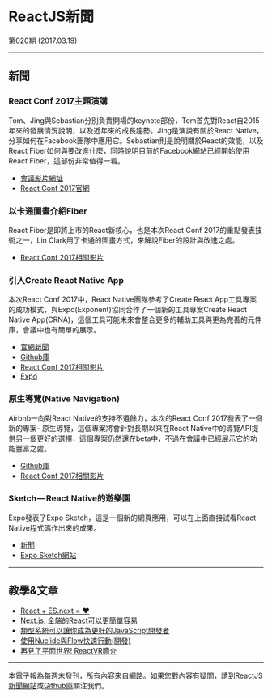 # ReactJS新聞 

第020期 (2017.03.19)

***

## 新聞

### React Conf 2017主題演講

Tom、Jing與Sebastian分別負責開場的keynote部份，Tom首先對React自2015年來的發展情況說明，以及近年來的成長趨勢。Jing是演說有關於React Native，分享如何在Facebook團隊中應用它。Sebastian則是說明關於React的效能，以及React Fiber如何與要改進什麼，同時說明目前的Facebook網站已經開始使用React Fiber，這部份非常值得一看。

- [會議影片網址](https://www.youtube.com/playlist?list=PLb0IAmt7-GS3fZ46IGFirdqKTIxlws7e0)
- [React Conf 2017官網](http://conf.reactjs.org/)

### 以卡通圖畫介紹Fiber

React Fiber是即將上市的React新核心，也是本次React Conf 2017的重點發表技術之一，Lin Clark用了卡通的圖畫方式，來解說Fiber的設計與改進之處。

- [React Conf 2017相關影片](https://www.youtube.com/watch?v=ZCuYPiUIONs&index=5&list=PLb0IAmt7-GS3fZ46IGFirdqKTIxlws7e0)

### 引入Create React Native App

本次React Conf 2017中，React Native團隊參考了Create React App工具專案的成功模式，與Expo(Exponent)協同合作了一個新的工具專案Create React Native App(CRNA)，這個工具可能未來會整合更多的輔助工具與更為完善的元件庫，會議中也有簡單的展示。

- [官網新聞](https://facebook.github.io/react-native/blog/2017/03/13/introducing-create-react-native-app.html)
- [Github庫](https://github.com/react-community/create-react-native-app)
- [React Conf 2017相關影片](https://www.youtube.com/watch?v=9baaVjGdBqs&index=21&list=PLb0IAmt7-GS3fZ46IGFirdqKTIxlws7e0)
- [Expo](https://expo.io/)

### 原生導覽(Native Navigation)

Airbnb一向對React Native的支持不遺餘力，本次的React Conf 2017發表了一個新的專案- 原生導覽，這個專案將會針對長期以來在React Native中的導覽API提供另一個更好的選擇，這個專案仍然還在beta中，不過在會議中已經展示它的功能豐富之處。

- [Github庫](https://github.com/airbnb/native-navigation)
- [React Conf 2017相關影片](https://www.youtube.com/watch?v=tWitQoPgs8w&index=15&list=PLb0IAmt7-GS3fZ46IGFirdqKTIxlws7e0)

### Sketch — React Native的遊樂園

Expo發表了Expo Sketch，這是一個新的網頁應用，可以在上面直接試看React Native程式碼作出來的成果。

- [新聞](https://blog.expo.io/sketch-a-playground-for-react-native-16b2401f44a2#.6gtl44dtf)
- [Expo Sketch網站](https://sketch.expo.io/)

***

## 教學&文章

- [React + ES.next = ♥](https://www.youtube.com/watch?v=jh_Qzi-yHU0&index=7&list=PLb0IAmt7-GS3fZ46IGFirdqKTIxlws7e0)
- [Next.js: 全端的React可以更簡單容易](https://www.youtube.com/watch?v=evaMpdSiZKk&index=6&list=PLb0IAmt7-GS3fZ46IGFirdqKTIxlws7e0)
- [類型系統可以讓你成為更好的JavaScript開發者](https://www.youtube.com/watch?v=V1po0BT7kac&index=9&list=PLb0IAmt7-GS3fZ46IGFirdqKTIxlws7e0)
- [使用Nuclide與Flow快速行動(開發)](https://www.youtube.com/watch?v=WRyk5ZVklFs&index=10&list=PLb0IAmt7-GS3fZ46IGFirdqKTIxlws7e0)
- [再見了平面世界! ReactVR簡介](https://www.youtube.com/watch?v=CtVo3z_o9Rw&index=22&list=PLb0IAmt7-GS3fZ46IGFirdqKTIxlws7e0)

***

本電子報為每週末發刊，所有內容來自網路。如果您對內容有疑問，請到[ReactJS新聞網站][1]或[Github庫][2]關注我們。

[1]: https://www.reactjs-tw.top/
[2]: https://github.com/eyesofkids/reactjs-news-weekly

